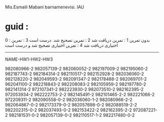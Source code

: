 
Mis.Esmaili Mabani barnamenevisi. IAU 

# guid : 
0 : بدون تمرین
1 : تمرین دریافت شد
2 : تمرین تصحیح شد. درست است
3 : تمرین اختیاری دریافت شد
4 : تمرین اختیاری تصحیح شد و درست است

---
NAME-HW1-HW2-HW3


982080966-2
982057139-2
982060052-2
982197009-2
982195060-2
982187743-2
982184314-2
982110517-2
982152928-2
982036060-2
982128220-2
982049593-2
982091347-2
982178488-2
982069701-2
962041100-2
982218843-2
982208083-2
982105959-2
982197780-2
982141314-2
972107341-2
982223930-2
982073510-2
982162395-2
972053934-2
962222753-2-2
982145491-2
982101465-2-2
982221066-2
972209311-2
982090558-0-2
982036060-1-2
982080966-2-2
982064867-0-2
982173379-0-2
982057698-0-2
982088519-2-2
982202315-0-2
982037493-0-2
982153422-2
982162395-2-2
972087221-2
982181531-0-2
982057139-0-2
982110517-1-2
982217480-0-2
